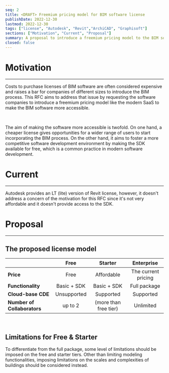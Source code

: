 ```yaml
---
seq: 2
title: <DRAFT> Freemium pricing model for BIM software license 
publishDate: 2022-12-30
lastmod: 2022-12-30 
tags: ["license", "Autodesk", "Revit","ArchiCAD", "Graphisoft"]
sections: ["Motivation", "Current", "Proposal"]
summary: A proposal to introduce a freemium pricing model to the BIM software like modern SAASs to attract wider audiences to not only use the software but also for allowing more software developers to access SDKs more openly. 
closed: false 
---
```


# Motivation

---

Costs to purchase licenses of BIM software are often considered expensive and
raises a bar for companies of different sizes to introduce the BIM process. This
RFC aims to address that issue by requesting the software companies to introduce
a freemium pricing model like the modern SaaS to make the BIM software more
accessible.

&nbsp;

The aim of making the software more accessible is twofold. On one hand, a
cheaper license gives opportunities for a wider range of users to start
incorporating the BIM process. On the other hand, it aims to foster a more
competitive software development environment by making the SDK available for
free, which is a common practice in modern software development.

# Current

---

Autodesk provides an LT (lite) version of Revit license, however, it doesn't
address a concern of the motivation for this RFC since it's not very affordable
and it doesn't provide access to the SDK.

# Proposal

---

## The proposed license model


|                             |    Free     |        Starter        |     Enterprise      |
| :-------------------------- | :---------: | :-------------------: | :-----------------: |
| **Price**                   |    Free     |      Affordable       | The current pricing |
| **Functionality**           | Basic + SDK |      Basic + SDK      |    Full package     |
| **Cloud-base CDE**          | Unsupported |       Supported       |      Supported      |
| **Number of Collaborators** |   up to 2   | (more than free tier) |      Unlimited      |

&nbsp;

## Limitations for Free & Starter
To differentiate from the full package, some level of limitations should be
imposed on the free and starter tiers. Other than limiting modeling
functionalities, imposing limitations on the scales and complexities of
buildings should be considered instead.
